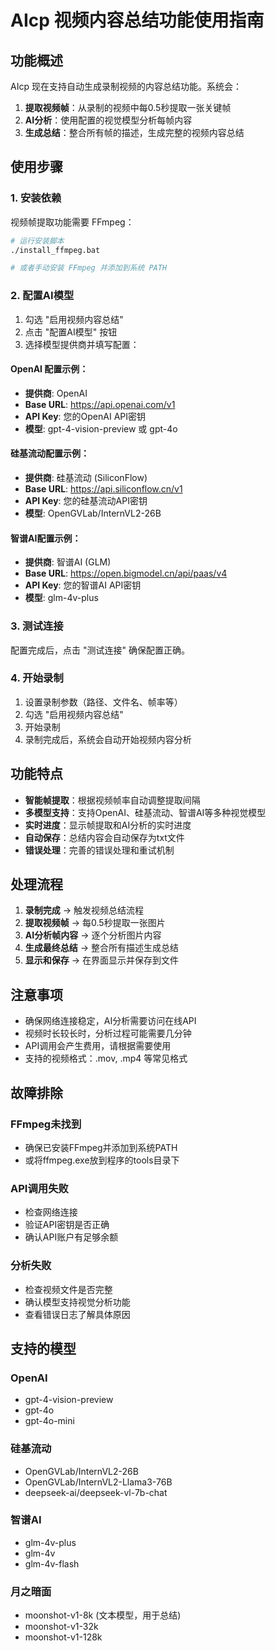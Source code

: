 # AIcp 视频内容总结功能使用指南

## 功能概述

AIcp 现在支持自动生成录制视频的内容总结功能。系统会：

1. **提取视频帧**：从录制的视频中每0.5秒提取一张关键帧
2. **AI分析**：使用配置的视觉模型分析每帧内容
3. **生成总结**：整合所有帧的描述，生成完整的视频内容总结

## 使用步骤

### 1. 安装依赖

视频帧提取功能需要 FFmpeg：

```bash
# 运行安装脚本
./install_ffmpeg.bat

# 或者手动安装 FFmpeg 并添加到系统 PATH
```

### 2. 配置AI模型

1. 勾选 "启用视频内容总结"
2. 点击 "配置AI模型" 按钮
3. 选择模型提供商并填写配置：

#### OpenAI 配置示例：
- **提供商**: OpenAI
- **Base URL**: https://api.openai.com/v1
- **API Key**: 您的OpenAI API密钥
- **模型**: gpt-4-vision-preview 或 gpt-4o

#### 硅基流动配置示例：
- **提供商**: 硅基流动 (SiliconFlow)
- **Base URL**: https://api.siliconflow.cn/v1
- **API Key**: 您的硅基流动API密钥
- **模型**: OpenGVLab/InternVL2-26B

#### 智谱AI配置示例：
- **提供商**: 智谱AI (GLM)
- **Base URL**: https://open.bigmodel.cn/api/paas/v4
- **API Key**: 您的智谱AI API密钥
- **模型**: glm-4v-plus

### 3. 测试连接

配置完成后，点击 "测试连接" 确保配置正确。

### 4. 开始录制

1. 设置录制参数（路径、文件名、帧率等）
2. 勾选 "启用视频内容总结"
3. 开始录制
4. 录制完成后，系统会自动开始视频内容分析

## 功能特点

- **智能帧提取**：根据视频帧率自动调整提取间隔
- **多模型支持**：支持OpenAI、硅基流动、智谱AI等多种视觉模型
- **实时进度**：显示帧提取和AI分析的实时进度
- **自动保存**：总结内容会自动保存为txt文件
- **错误处理**：完善的错误处理和重试机制

## 处理流程

1. **录制完成** → 触发视频总结流程
2. **提取视频帧** → 每0.5秒提取一张图片
3. **AI分析帧内容** → 逐个分析图片内容
4. **生成最终总结** → 整合所有描述生成总结
5. **显示和保存** → 在界面显示并保存到文件

## 注意事项

- 确保网络连接稳定，AI分析需要访问在线API
- 视频时长较长时，分析过程可能需要几分钟
- API调用会产生费用，请根据需要使用
- 支持的视频格式：.mov, .mp4 等常见格式

## 故障排除

### FFmpeg未找到
- 确保已安装FFmpeg并添加到系统PATH
- 或将ffmpeg.exe放到程序的tools目录下

### API调用失败
- 检查网络连接
- 验证API密钥是否正确
- 确认API账户有足够余额

### 分析失败
- 检查视频文件是否完整
- 确认模型支持视觉分析功能
- 查看错误日志了解具体原因

## 支持的模型

### OpenAI
- gpt-4-vision-preview
- gpt-4o
- gpt-4o-mini

### 硅基流动
- OpenGVLab/InternVL2-26B
- OpenGVLab/InternVL2-Llama3-76B
- deepseek-ai/deepseek-vl-7b-chat

### 智谱AI
- glm-4v-plus
- glm-4v
- glm-4v-flash

### 月之暗面
- moonshot-v1-8k (文本模型，用于总结)
- moonshot-v1-32k
- moonshot-v1-128k
